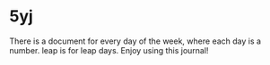 # 5yj
There is a document for every day of the week, where each day is a number.
leap is for leap days. Enjoy using this journal!
